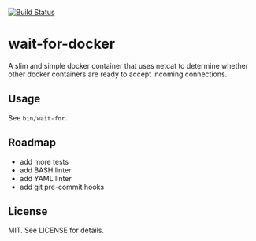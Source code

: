 [![Build Status](https://travis-ci.org/mycargus/wait-for-docker.svg?branch=master)](https://travis-ci.org/mycargus/wait-for-docker)

# wait-for-docker

A slim and simple docker container that uses netcat to determine whether other
docker containers are ready to accept incoming connections.

## Usage

See `bin/wait-for`.

## Roadmap

- add more tests
- add BASH linter
- add YAML linter
- add git pre-commit hooks

## License

MIT. See LICENSE for details.
